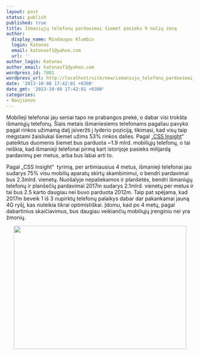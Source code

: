 ```yaml
---
layout: post
status: publish
published: true
title: Išmaniųjų telefonų pardavimai šiemet pasieks 9 nulių zoną
author:
  display_name: Mindaugas Klumbis
  login: Katonas
  email: katonasf1@yahoo.com
  url: ''
author_login: Katonas
author_email: katonasf1@yahoo.com
wordpress_id: 7801
wordpress_url: http://localhost/site/new/ismaniuju_telefonu_pardavimai_siemet_pasieks_9_nuliu_zona/
date: '2013-10-08 17:42:01 +0300'
date_gmt: '2013-10-08 17:42:01 +0300'
categories:
- Naujienos
---
```

<p>
	Mobilieji telefonai jau seniai tapo ne prabangos prekė, o dabar visi trok&scaron;ta i&scaron;maniųjų telefonų. &Scaron;iais metais i&scaron;maniesiems telefonams pagaliau pavyko pagal rinkos užimamą dalį įsiveržti į lyderio poziciją, tikimasi, kad visų taip mėgstami žaisliukai &scaron;iemet užims 53% rinkos dalies. Pagal &bdquo;<a href="http://www.ccsinsight.com/press/company-news/1655-mobile-phone-sales-will-hit-186-billion-in-2013-as-strong-smartphone-growth-continues">CSS Insight</a>&ldquo; pateiktus duomenis &scaron;iemet bus parduota ~1.9 mlrd. mobiliųjų telefonų, o tai rei&scaron;kia, kad i&scaron;manieji telefonai pirmą kart istorijoje pasieks milijardą pardavimų per metus, arba bus labai arti to.</p>
<p>
	Pagal &bdquo;CSS Insight&ldquo; &nbsp;tyrimą, per artimiausius 4 metus, i&scaron;manieji telefonai jau sudarys 75% visu mobilių aparatų skirtų skambinimui, o bendri pardavimai bus 2.3mlrd. vienetų. Nuo&scaron;alyje nepaliekamos ir plan&scaron;etės, bendri i&scaron;maniųjų telefonų ir plan&scaron;ečių pardavimai 2017m sudarys 2.1mlrd. vienetų per metus ir tai bus 2.5 karto daugiau nei buvo parduota 2012m. Taip pat spėjama, kad 2017m beveik 1 i&scaron; 3 nupirktų telefonų palaikys dabar dar pakankamai jauną 4G ry&scaron;į, kas nuteikia tikrai optimisti&scaron;kai. Įdomu, kad po 4 metų, pagal dabartinius skaičiavimus, bus daugiau veikiančių mobiliųjų įrenginiu nei yra žmonių.</p>
<p style="text-align: center;">
	<a href="http://technews.lt/userfiles/ccsforecast_0613_sm.jpg"><img alt="" src="http://technews.lt/userfiles/ccsforecast_0613_sm.jpg" style="width: 464px; height: 331px;" /></a></p>
